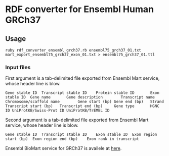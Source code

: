 # RDF converter for Ensembl Human GRCh37

## Usage

    ruby rdf_converter_ensembl_grch37.rb ensembl75_grch37_01.txt mart_export_ensembl75_grch37_exon_01.txt > ensembl75_grch37_01.ttl

### Input files

First argument is a tab-delimited file exported from Ensembl Mart service, whose header line is blow.

    Gene stable ID  Transcript stable ID    Protein stable ID       Exon stable ID  Gene name       Gene description        Transcript name Chromosome/scaffold name        Gene start (bp) Gene end (bp)   Strand  Transcript start (bp)   Transcript end (bp)     Gene type       HGNC ID UniProtKB/Swiss-Prot ID UniProtKB/TrEMBL ID


Second argument is a tab-delimited file exported from Ensembl Mart service, whose header line is blow.

    Gene stable ID  Transcript stable ID    Exon stable ID  Exon region start (bp)  Exon region end (bp)    Exon rank in transcript


Ensembl BioMart service for GRCh37 is availele at [here](https://grch37.ensembl.org/biomart/martview).
